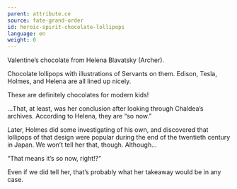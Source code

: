 ```yaml
---
parent: attribute.ce
source: fate-grand-order
id: heroic-spirit-chocolate-lollipops
language: en
weight: 0
---
```


Valentine’s chocolate from Helena Blavatsky (Archer).

Chocolate lollipops with illustrations of Servants on them.
Edison, Tesla, Holmes, and Helena are all lined up nicely.

These are definitely chocolates for modern kids!

…That, at least, was her conclusion after looking through Chaldea’s archives.
According to Helena, they are “so now.”

Later, Holmes did some investigating of his own, and discovered that lollipops of that design were popular during the end of the twentieth century in Japan. We won’t tell her that, though.
Although…

“That means it’s so now, right!?”

Even if we did tell her, that’s probably what her takeaway would be in any case.

